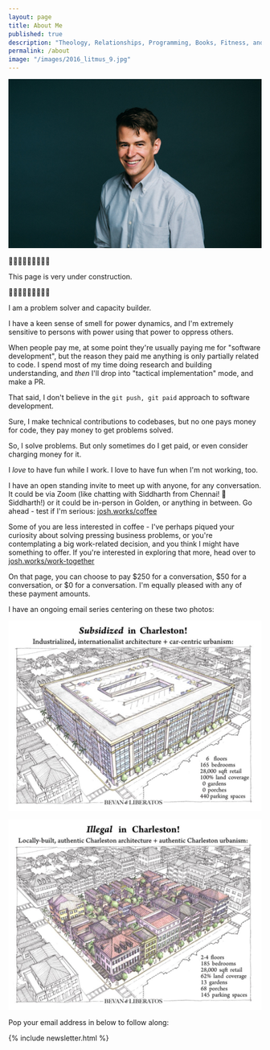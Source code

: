 ```yaml
---
layout: page
title: About Me
published: true
description: "Theology, Relationships, Programming, Books, Fitness, and more"
permalink: /about
image: "/images/2016_litmus_9.jpg"
---
```


![A picture of Josh Thompson](/images/2016_litmus_9.jpg)

🚧🚧🚧🚧🚧🚧🚧🚧🚧

This page is very under construction. 

🚧🚧🚧🚧🚧🚧🚧🚧🚧

I am a problem solver and capacity builder.

I have a keen sense of smell for power dynamics, and I'm extremely sensitive to persons with power using that power to oppress others.

When people pay me, at some point they're usually paying me for "software development", but the reason they paid me anything is only partially related to code. I spend most of my time doing research and building understanding, and _then_ I'll drop into "tactical implementation" mode, and make a PR.

That said, I don't believe in the `git push, git paid` approach to software development. 

Sure, I make technical contributions to codebases, but no one pays money for code, they pay money to get problems solved.

So, I solve problems. But only sometimes do I get paid, or even consider charging money for it. 

I _love_ to have fun while I work. I love to have fun when I'm not working, too.

I have an open standing invite to meet up with anyone, for any conversation. It could be via Zoom (like chatting with Siddharth from Chennai! 👋 Siddharth!) or it could be in-person in Golden, or anything in between. Go ahead - test if I'm serious: [josh.works/coffee](https://josh.works/coffee)

Some of you are less interested in coffee - I've perhaps piqued your curiosity about solving pressing business problems, or you're contemplating a big work-related decision, and you think I might have something to offer. If you're interested in exploring that more, head over to [josh.works/work-together](https://josh.works/work-together) 

On that page, you can choose to pay $250 for a conversation, $50 for a conversation, or $0 for a conversation. I'm equally pleased with any of these payment amounts.

I have an ongoing email series centering on these two photos:

![subsidized](/images_2020/subsidized.jpeg)

![Illegal](images_2020/illegal.jpg)

Pop your email address in below to follow along:


{% include newsletter.html %}
